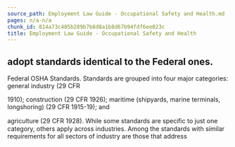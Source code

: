 ```yaml
---
source_path: Employment Law Guide - Occupational Safety and Health.md
pages: n/a-n/a
chunk_id: 814a73c405b289b7b8d8a1b8d67b94fdf6ee023c
title: Employment Law Guide - Occupational Safety and Health
---
```

## adopt standards identical to the Federal ones.

Federal OSHA Standards. Standards are grouped into four major categories: general industry (29 CFR

1910); construction (29 CFR 1926); maritime (shipyards, marine terminals, longshoring) (29 CFR 1915-19); and

agriculture (29 CFR 1928). While some standards are speciﬁc to just one category, others apply across industries. Among the standards with similar requirements for all sectors of industry are those that address
